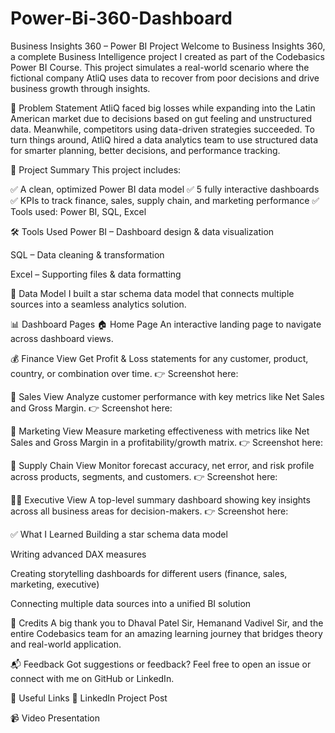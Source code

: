 # Power-Bi-360-Dashboard
 Business Insights 360 – Power BI Project
Welcome to Business Insights 360, a complete Business Intelligence project I created as part of the Codebasics Power BI Course. This project simulates a real-world scenario where the fictional company AtliQ uses data to recover from poor decisions and drive business growth through insights.

🧠 Problem Statement
AtliQ faced big losses while expanding into the Latin American market due to decisions based on gut feeling and unstructured data. Meanwhile, competitors using data-driven strategies succeeded. To turn things around, AtliQ hired a data analytics team to use structured data for smarter planning, better decisions, and performance tracking.

📌 Project Summary
This project includes:

✅ A clean, optimized Power BI data model
✅ 5 fully interactive dashboards
✅ KPIs to track finance, sales, supply chain, and marketing performance
✅ Tools used: Power BI, SQL, Excel

🛠️ Tools Used
Power BI – Dashboard design & data visualization

SQL – Data cleaning & transformation

Excel – Supporting files & data formatting

🧱 Data Model
I built a star schema data model that connects multiple sources into a seamless analytics solution.

📊 Dashboard Pages
🏠 Home Page
An interactive landing page to navigate across dashboard views.

💰 Finance View
Get Profit & Loss statements for any customer, product, country, or combination over time.
👉 Screenshot here:


💼 Sales View
Analyze customer performance with key metrics like Net Sales and Gross Margin.
👉 Screenshot here:


📣 Marketing View
Measure marketing effectiveness with metrics like Net Sales and Gross Margin in a profitability/growth matrix.
👉 Screenshot here:


🚚 Supply Chain View
Monitor forecast accuracy, net error, and risk profile across products, segments, and customers.
👉 Screenshot here:


🧑‍💼 Executive View
A top-level summary dashboard showing key insights across all business areas for decision-makers.
👉 Screenshot here:


✅ What I Learned
Building a star schema data model

Writing advanced DAX measures

Creating storytelling dashboards for different users (finance, sales, marketing, executive)

Connecting multiple data sources into a unified BI solution

🙌 Credits
A big thank you to Dhaval Patel Sir, Hemanand Vadivel Sir, and the entire Codebasics team for an amazing learning journey that bridges theory and real-world application.

📬 Feedback
Got suggestions or feedback? Feel free to open an issue or connect with me on GitHub or LinkedIn.

🔗 Useful Links
🔗 LinkedIn Project Post

📹 Video Presentation


